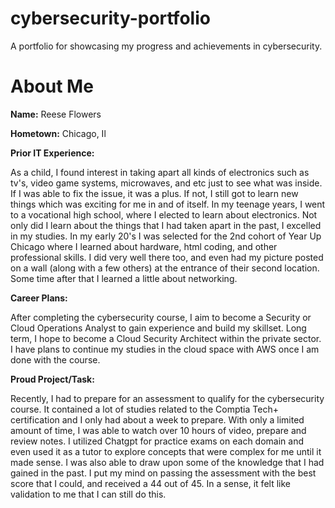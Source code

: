 # cybersecurity-portfolio
A portfolio for showcasing my progress and achievements in cybersecurity.

# About Me

**Name:** Reese Flowers

**Hometown:** Chicago, Il

**Prior IT Experience:**

As a child, I found interest in taking apart all kinds of electronics such as tv's, video game systems, microwaves, and etc just to see what was inside. If I was able to fix the issue, it was a plus. If not, I still got to learn new things which was exciting for me in and of itself. In my teenage years, I went to a vocational high school, where I elected to learn about electronics. Not only did I learn about the things that I had taken apart in the past, I excelled in my studies. In my early 20's I was selected for the 2nd cohort of Year Up Chicago where I learned about hardware, html coding, and other professional skills. I did very well there too, and even had my picture posted on a wall (along with a few others) at the entrance of their second location. Some time after that I learned a little about networking. 

**Career Plans:**

After completing the cybersecurity course, I aim to become a Security or Cloud Operations Analyst to gain experience and build my skillset. Long term, I hope to become a Cloud Security Architect within the private sector. I have plans to continue my studies in the cloud space with AWS once I am done with the course. 

**Proud Project/Task:**

Recently, I had to prepare for an assessment to qualify for the cybersecurity course. It contained a lot of studies related to the Comptia Tech+ certification and I only had about a week to prepare. With only a limited amount of time, I was able to watch over 10 hours of video, prepare and review notes. I utilized Chatgpt for practice exams on each domain and even used it as a tutor to explore concepts that were complex for me until it made sense. I was also able to draw upon some of the knowledge that I had gained in the past. I put my mind on passing the assessment with the best score that I could, and received a 44 out of 45. In a sense, it felt like validation to me that I can still do this.


